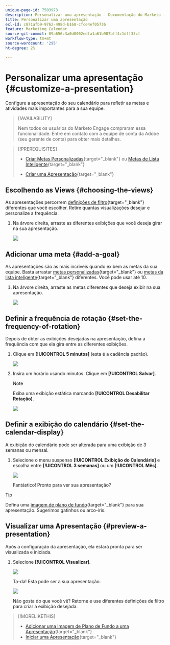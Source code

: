 ```yaml
---
unique-page-id: 7503973
description: Personalizar uma apresentação - Documentação do Marketo - Documentação do produto
title: Personalizar uma apresentação
exl-id: c871afb9-9762-498d-b168-cfce4ef05736
feature: Marketing Calendar
source-git-commit: 09a656c3a0d0002edfa1a61b987bff4c1dff33cf
workflow-type: tm+mt
source-wordcount: '295'
ht-degree: 2%

---
```


# Personalizar uma apresentação {#customize-a-presentation}

Configure a apresentação do seu calendário para refletir as metas e atividades mais importantes para a sua equipe.

>[!AVAILABILITY]
>
>
>Nem todos os usuários do Marketo Engage compraram essa funcionalidade. Entre em contato com a equipe de conta da Adobe (seu gerente de conta) para obter mais detalhes.

>[!PREREQUISITES]
>
>* [Criar Metas Personalizadas](/help/marketo/product-docs/core-marketo-concepts/marketing-calendar/calendar-hd/create-a-custom-goal.md){target="_blank"} ou [Metas de Lista Inteligente](/help/marketo/product-docs/core-marketo-concepts/marketing-calendar/calendar-hd/create-a-smart-list-goal.md){target="_blank"}
>
>* [Criar uma Apresentação](/help/marketo/product-docs/core-marketo-concepts/marketing-calendar/calendar-hd/create-a-presentation.md){target="_blank"}

## Escolhendo as Views {#choosing-the-views}

As apresentações percorrem [definições de filtro](/help/marketo/product-docs/core-marketo-concepts/marketing-calendar/working-with-the-calendar/filtering-the-marketing-calendar.md){target="_blank"} diferentes que você escolher. Retire quantas visualizações desejar e personalize a frequência.

1. Na árvore direita, arraste as diferentes exibições que você deseja girar na sua apresentação.

   ![](assets/image2015-3-18-13-3a6-3a10.png)

## Adicionar uma meta {#add-a-goal}

As apresentações são as mais incríveis quando exibem as metas da sua equipe. Basta arrastar [metas personalizadas](/help/marketo/product-docs/core-marketo-concepts/marketing-calendar/calendar-hd/create-a-custom-goal.md){target="_blank"} ou [metas da lista inteligente](/help/marketo/product-docs/core-marketo-concepts/marketing-calendar/calendar-hd/create-a-smart-list-goal.md){target="_blank"} diferentes. Você pode usar até 10.

1. Na árvore direita, arraste as metas diferentes que deseja exibir na sua apresentação.

   ![](assets/image2015-3-24-14-3a23-3a26.png)

## Definir a frequência de rotação {#set-the-frequency-of-rotation}

Depois de obter as exibições desejadas na apresentação, defina a frequência com que ela gira entre as diferentes exibições.

1. Clique em **[!UICONTROL 5 minutos]** (esta é a cadência padrão).

   ![](assets/image2015-3-18-13-3a17-3a29.png)

1. Insira um horário usando minutos. Clique em **[!UICONTROL Salvar]**.

   >[!NOTE]
   >
   >Exiba uma exibição estática marcando **[!UICONTROL Desabilitar Rotação]**.

   ![](assets/image2015-3-18-13-3a22-3a18.png)

## Definir a exibição do calendário {#set-the-calendar-display}

A exibição do calendário pode ser alterada para uma exibição de 3 semanas ou mensal.

1. Selecione o menu suspenso **[!UICONTROL Exibição do Calendário]** e escolha entre **[!UICONTROL 3 semanas]** ou um **[!UICONTROL Mês]**.

   ![](assets/image2015-3-18-13-3a27-3a37.png)

   Fantástico! Pronto para ver sua apresentação?

>[!TIP]
>
>Defina uma [imagem de plano de fundo](/help/marketo/product-docs/core-marketo-concepts/marketing-calendar/calendar-hd/add-a-background-image-to-a-presentation.md){target="_blank"} para sua apresentação. Sugerimos gatinhos ou arco-íris.

## Visualizar uma Apresentação {#preview-a-presentation}

Após a configuração da apresentação, ela estará pronta para ser visualizada e iniciada.

1. Selecione **[!UICONTROL Visualizar]**.

   ![](assets/image2015-3-18-13-3a37-3a55.png)

   Ta-da! Esta pode ser a sua apresentação.

   ![](assets/image2015-3-24-14-3a29-3a29.png)

   Não gosta do que você vê? Retorne e use diferentes definições de filtro para criar a exibição desejada.

>[!MORELIKETHIS]
>
>* [Adicionar uma Imagem de Plano de Fundo a uma Apresentação](/help/marketo/product-docs/core-marketo-concepts/marketing-calendar/calendar-hd/add-a-background-image-to-a-presentation.md){target="_blank"}
>* [Iniciar uma Apresentação](/help/marketo/product-docs/core-marketo-concepts/marketing-calendar/calendar-hd/launch-a-presentation.md){target="_blank"}
